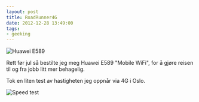 ```yaml
---
layout: post
title: RoadRunner4G
date: 2012-12-28 13:49:00
tags: 
- geeking
---
```


![Huawei E589](/images/2012/12/huawei_e589-1.jpg)

Rett før jul så bestilte jeg meg Huawei E589 "Mobile WiFi", for å gjøre reisen til og fra jobb litt mer behagelig.

Tok en liten test av hastigheten jeg oppnår via 4G i Oslo.

![Speed test](http://www.speedtest.net/iphone/416264881.png)